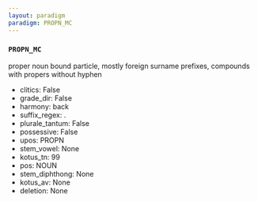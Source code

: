 ```yaml
---
layout: paradigm
paradigm: PROPN_MC
---
```

### ` PROPN_MC `

proper noun bound particle, mostly foreign surname prefixes, compounds with propers without hyphen
* clitics: False
* grade_dir: False
* harmony: back
* suffix_regex: .
* plurale_tantum: False
* possessive: False
* upos: PROPN
* stem_vowel: None
* kotus_tn: 99
* pos: NOUN
* stem_diphthong: None
* kotus_av: None
* deletion: None
